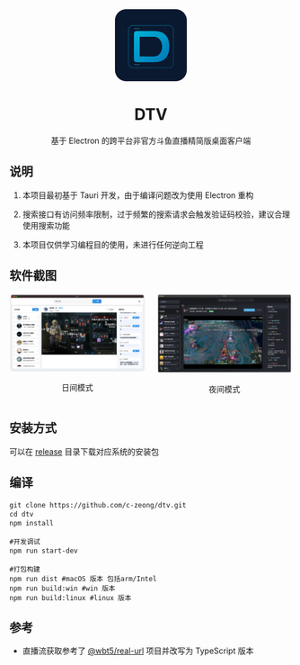 <div align="center">
  <img src="images/icon.png" alt="DTV Logo" width="128" height="128">
  <h1>DTV</h1>
  <p>基于 Electron 的跨平台非官方斗鱼直播精简版桌面客户端</p>
</div>

## 说明

1. 本项目最初基于 Tauri 开发，由于编译问题改为使用 Electron 重构

2. 搜索接口有访问频率限制，过于频繁的搜索请求会触发验证码校验，建议合理使用搜索功能

3. 本项目仅供学习编程目的使用，未进行任何逆向工程

## 软件截图

<div align="center">
  <div style="display: flex; justify-content: center; gap: 20px;">
    <div>
      <img src="images/iShot_light.png" alt="日间模式" width="400">
      <p>日间模式</p>
    </div>
    <div>
      <img src="images/iShot_dark.png" alt="夜间模式" width="400"> 
      <p>夜间模式</p>
    </div>
  </div>
</div>

## 安装方式

可以在 [release](https://github.com/c-zeong/dtv/releases) 目录下载对应系统的安装包

## 编译

```
git clone https://github.com/c-zeong/dtv.git
cd dtv
npm install

#开发调试
npm run start-dev

#打包构建
npm run dist #macOS 版本 包括arm/Intel
npm run build:win #win 版本
npm run build:linux #linux 版本
```



##  参考

- 直播流获取参考了 [@wbt5/real-url](https://github.com/wbt5/real-url) 项目并改写为 TypeScript 版本 